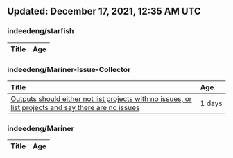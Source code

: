## Updated: December 17, 2021, 12:35 AM UTC


### indeedeng/starfish
|**Title**|**Age**|
|:----|:----|


### indeedeng/Mariner-Issue-Collector
|**Title**|**Age**|
|:----|:----|
|[Outputs should either not list projects with no issues, or list projects and say there are no issues](https://github.com/indeedeng/Mariner-Issue-Collector/issues/40)|1&nbsp;days|


### indeedeng/Mariner
|**Title**|**Age**|
|:----|:----|